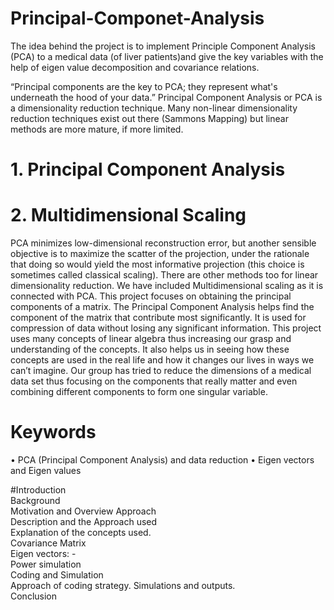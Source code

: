 # Principal-Componet-Analysis
The idea behind the project is to implement Principle Component Analysis (PCA) to a medical data (of liver patients)and give the key variables with the help of eigen value decomposition and covariance relations.

“Principal components are the key to PCA; they represent what's underneath the hood of your data.”
Principal Component Analysis or PCA is a dimensionality reduction technique. Many non-linear dimensionality reduction techniques exist out there (Sammons Mapping) but linear methods are more mature, if more limited. 
# 1.	Principal Component Analysis
# 2.	Multidimensional Scaling
PCA minimizes low-dimensional reconstruction error, but another sensible objective is to maximize the scatter of the projection, under the rationale that doing so would yield the most informative projection (this choice is sometimes called classical scaling).
There are other methods too for linear dimensionality reduction. We have included Multidimensional scaling as it is connected with PCA. This project focuses on obtaining the principal components of a matrix. The Principal Component Analysis helps find the component of the matrix that contribute most significantly. It is used for compression of data without losing any significant information. This project uses many concepts of linear algebra thus increasing our grasp and understanding of the concepts. It also helps us in seeing how these concepts are used in the real life and how it changes our lives in ways we can’t imagine. Our group has tried to reduce the dimensions of a medical data set thus focusing on the components that really matter and even combining different components to form one singular variable. 

# Keywords
•	PCA (Principal Component Analysis) and data reduction
•	Eigen vectors and Eigen values

#Introduction	
Background	
Motivation and Overview	
Approach	
Description and the Approach used	
Explanation of the concepts used.	
Covariance Matrix	
Eigen vectors: -	
Power simulation	
Coding and Simulation	
Approach of coding strategy.
Simulations and outputs.	
Conclusion	
